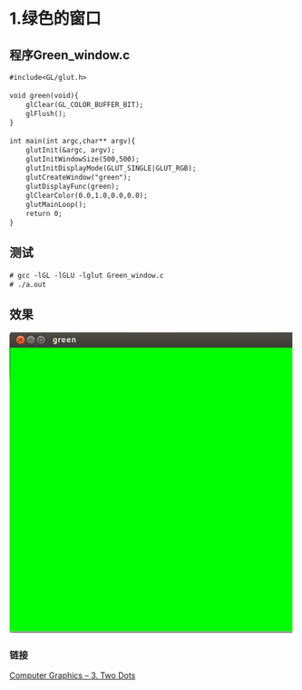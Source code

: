 # 1.绿色的窗口 #

## 程序Green_window.c ##
 
	#include<GL/glut.h>
 
	void green(void){
    	glClear(GL_COLOR_BUFFER_BIT);
    	glFlush();
	}
 
	int main(int argc,char** argv){
    	glutInit(&argc, argv);
    	glutInitWindowSize(500,500);
    	glutInitDisplayMode(GLUT_SINGLE|GLUT_RGB);
    	glutCreateWindow("green");
    	glutDisplayFunc(green);
    	glClearColor(0.0,1.0,0.0,0.0);
    	glutMainLoop();
    	return 0;
	}

## 测试 ##

	# gcc -lGL -lGLU -lglut Green_window.c
	# ./a.out

## 效果 ##
	
![](./img/green_window.png)

### 链接 ###

[Computer Graphics – 3. Two Dots](http://www.techtofun.com/2013/08/13/computer-graphics-3-two-dots/)